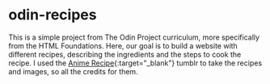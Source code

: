 # odin-recipes
This is a simple project from The Odin Project curriculum, more specifically from the HTML Foundations.
Here, our goal is to build a website with different recipes, describing the ingredients and the steps to cook the recipe.
I used the [Anime Recipe](https://animerecipes.tumblr.com/){:target="_blank"} tumblr to take the recipes and images, so all the credits for them.